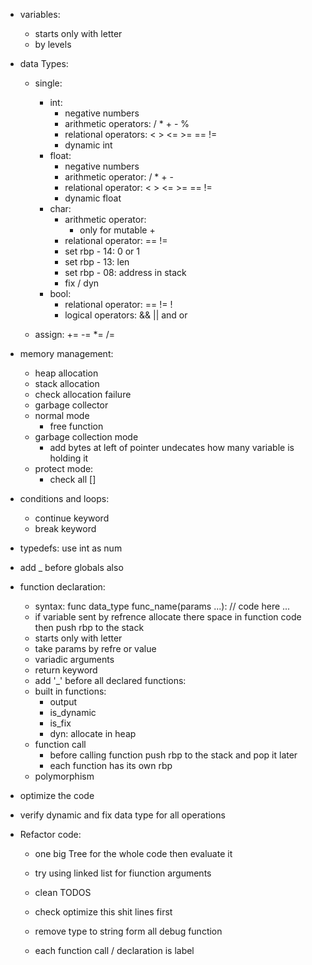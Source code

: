 - variables:
    - starts only with letter
    - by levels

- data Types:

    - single:
        - int:
            - negative numbers
            - arithmetic operators: / * + - %
            - relational operators: < > <= >= == !=
            - dynamic int
        - float:
            - negative numbers
            - arithmetic operator: / * + -
            - relational operator: < > <= >= == != 
            - dynamic float
        - char:
            - arithmetic operator: 
                - only for mutable + 
            - relational operator: == !=
            - set rbp - 14: 0 or 1
            - set rbp - 13: len
            - set rbp - 08: address in stack
            - fix / dyn
        - bool:
            - relational operator: == != !
            - logical operators: && || and or

    - assign: += -= *= /=

- memory management:
    - heap allocation
    - stack allocation
    - check allocation failure
    - garbage collector
    - normal mode
        - free function
    - garbage collection mode
        - add bytes at left of pointer undecates how many variable is holding it
    - protect mode:
        - check all []

- conditions and loops:
    - continue keyword
    - break keyword

- typedefs: use int as num
- add _ before globals also

- function declaration:
    + syntax:
        func data_type func_name(params ...):
            // code here ...
    - if variable sent by refrence allocate there space in function code then push rbp to the stack
    + starts only with letter
    - take params by refre or value
    - variadic arguments
    - return keyword
    - add '_' before all declared functions:
    - built in functions:
        + output
        - is_dynamic
        - is_fix
        - dyn: allocate in heap
    + function call
        + before calling function push rbp to the stack and pop it later
        + each function has its own rbp
    - polymorphism

- optimize the code
- verify dynamic and fix data type for all operations


- Refactor code:
    - one big Tree for the whole code then evaluate it
    - try using linked list for fiunction arguments
    - clean TODOS
    - check optimize this shit lines first
    - remove type to string form all debug function
    
    - each function call / declaration is label
    